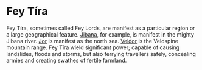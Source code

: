 # Fey Tíra

Fey Tíra, sometimes called Fey Lords, are manifest as a particular region or a large geographical feature. [Jibana](/cosmology/fey/fey_tira/jibana.md), for example, is manifest in the mighty Jibana river. [Jor](/cosmology/fey/fey_tira/jor.md) is manifest as the north sea. [Veldor](/cosmology/fey/fey_tira/veldor.md) is the Veldspine mountain range. Fey Tíra wield significant power; capable of causing landslides, floods and storms, but also ferrying travellers safely, concealing armies and creating swathes of fertile farmland.